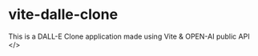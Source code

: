 # vite-dalle-clone
This is a DALL-E Clone application made using Vite &amp; OPEN-AI public API &lt;/>
